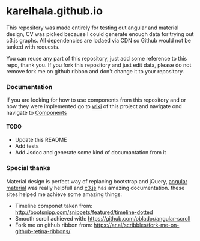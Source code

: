# karelhala.github.io
This repository was made entirely for testing out angular and material design, CV was picked because I could generate enough data for trying out c3.js graphs. All dependencies are lodaed via CDN so Github would not be tanked with requests.

You can reuse any part of this repository, just add some reference to this repo, thank you. If you fork this repository and just edit data, please do not remove fork me on github ribbon and don't change it to your repository.

### Documentation
If you are looking for how to use components from this repository and or how they were implemented go to [wiki](https://github.com/karelhala/karelhala.github.io/wiki) of this project and navigate ond navigate to [Components](https://github.com/karelhala/karelhala.github.io/wiki/Components)

#### TODO
* Update this README
* Add tests
* Add Jsdoc and generate some kind of documantation from it

### Special thanks

Material design is perfect way of replacing bootstrap and jQuery, [angular material](https://material.angularjs.org/latest/) was really helpfull and [c3.js](http://c3js.org/) has amazing documentation.
these sites helped me achieve some amazing things:
* Timeline componet taken from: http://bootsnipp.com/snippets/featured/timeline-dotted
* Smooth scroll achieved with: https://github.com/oblador/angular-scroll
* Fork me on github ribbon from: https://ar.al/scribbles/fork-me-on-github-retina-ribbons/
